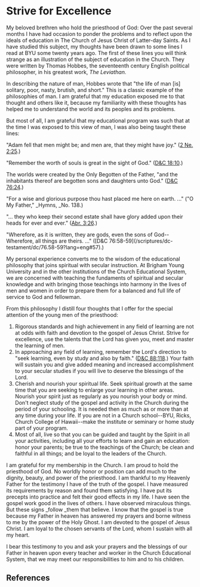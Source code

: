 # Strive for Excellence

My beloved brethren who hold the priesthood of God: Over the past several
months I have had occasion to ponder the problems and to reflect upon the
ideals of education in The Church of Jesus Christ of Latter-day Saints. As I
have studied this subject, my thoughts have been drawn to some lines I read at
BYU some twenty years ago. The first of these lines you will think strange as
an illustration of the subject of education in the Church. They were written
by Thomas Hobbes, the seventeenth century English political philosopher, in
his greatest work, _The Leviathan._

In describing the nature of man, Hobbes wrote that "the life of man [is]
solitary, poor, nasty, brutish, and short." This is a classic example of the
philosophies of man. I am grateful that my education exposed me to that
thought and others like it, because my familiarity with these thoughts has
helped me to understand the world and its peoples and its problems.

But most of all, I am grateful that my educational program was such that at
the time I was exposed to this view of man, I was also being taught these
lines:

"Adam fell that men might be; and men are, that they might have joy." ([2 Ne.
2:25](/scriptures/bofm/2-ne/2.25?lang=eng#24).)

"Remember the worth of souls is great in the sight of God." ([D&amp;C
18:10](/scriptures/dc-testament/dc/18.10?lang=eng#9).)

The worlds were created by the Only Begotten of the Father, "and the
inhabitants thereof are begotten sons and daughters unto God." ([D&amp;C
76:24](/scriptures/dc-testament/dc/76.24?lang=eng#23).)

"For a wise and glorious purpose thou hast placed me here on earth. ..." ("O My
Father," _Hymns, _No. 138.)

"... they who keep their second estate shall have glory added upon their heads
for ever and ever." ([Abr. 3:26](/scriptures/pgp/abr/3.26?lang=eng#25).)

"Wherefore, as it is written, they are gods, even the sons of God--Wherefore,
all things are theirs. ..." ([D&amp;C 76:58-59](/scriptures/dc-
testament/dc/76.58-59?lang=eng#57).)

My personal experience converts me to the wisdom of the educational philosophy
that joins spiritual with secular instruction. At Brigham Young University and
in the other institutions of the Church Educational System, we are concerned
with teaching the fundaments of spiritual and secular knowledge and with
bringing those teachings into harmony in the lives of men and women in order
to prepare them for a balanced and full life of service to God and fellowman.

From this philosophy I distill four thoughts that I offer for the special
attention of the young men of the priesthood:

  1. Rigorous standards and high achievement in any field of learning are not at odds with faith and devotion to the gospel of Jesus Christ. Strive for excellence, use the talents that the Lord has given you, meet and master the learning of men. 
  2. In approaching any field of learning, remember the Lord's direction to "seek learning, even by study and also by faith." ([D&amp;C 88:118](/scriptures/dc-testament/dc/88.118?lang=eng#117).) Your faith will sustain you and give added meaning and increased accomplishment to your secular studies if you will live to deserve the blessings of the Lord. 
  3. Cherish and nourish your spiritual life. Seek spiritual growth at the same time that you are seeking to enlarge your learning in other areas. Nourish your spirit just as regularly as you nourish your body or mind. Don't neglect study of the gospel and activity in the Church during the period of your schooling. It is needed then as much as or more than at any time during your life. If you are not in a Church school--BYU, Ricks, Church College of Hawaii--make the institute or seminary or home study part of your program. 
  4. Most of all, live so that you can be guided and taught by the Spirit in all your activities, including all your efforts to learn and gain an education: honor your parents; be true to the teachings of the Church; be clean and faithful in all things; and be loyal to the leaders of the Church. 

I am grateful for my membership in the Church. I am proud to hold the
priesthood of God. No worldly honor or position can add much to the dignity,
beauty, and power of the priesthood. I am thankful to my Heavenly Father for
the testimony I have of the truth of the gospel. I have measured its
requirements by reason and found them satisfying. I have put its precepts into
practice and felt their good effects in my life. I have seen the gospel work
good in the lives of others. I have observed miraculous things. But these
signs _follow _them that believe. I know that the gospel is true because my
Father in heaven has answered my prayers and borne witness to me by the power
of the Holy Ghost. I am devoted to the gospel of Jesus Christ. I am loyal to
the chosen servants of the Lord, whom I sustain with all my heart.

I bear this testimony to you and ask your prayers and the blessings of our
Father in heaven upon every teacher and worker in the Church Educational
System, that we may meet our responsibilities to him and to his children.

## References

